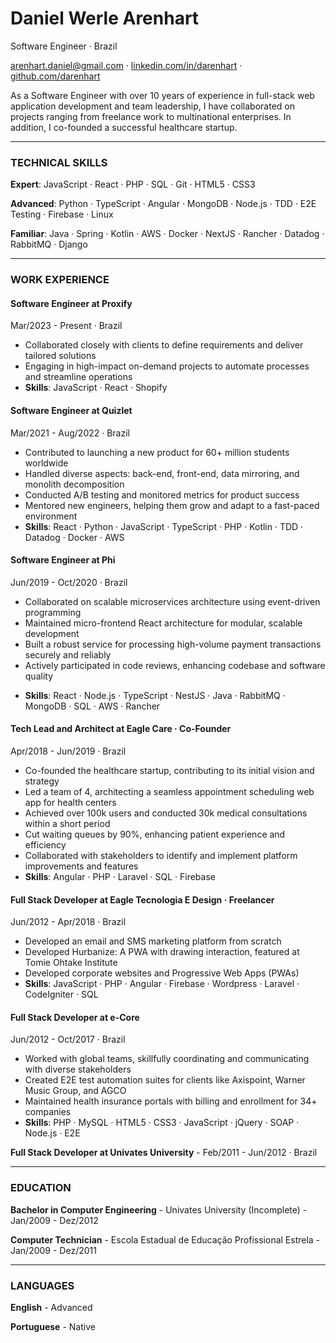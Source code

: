 # Daniel Werle Arenhart

Software Engineer · Brazil

<arenhart.daniel@gmail.com> · [linkedin.com/in/darenhart](https://linkedin.com/in/darenhart) · [github.com/darenhart](https://github.com/darenhart)

As a Software Engineer with over 10 years of experience in full-stack web application development and team leadership, I have collaborated on projects ranging from freelance work to multinational enterprises. In addition, I co-founded a successful healthcare startup.

---

### TECHNICAL SKILLS

**Expert**: JavaScript · React · PHP · SQL · Git · HTML5 · CSS3

**Advanced**: Python · TypeScript · Angular · MongoDB · Node.js · TDD · E2E Testing · Firebase · Linux

**Familiar**: Java · Spring · Kotlin · AWS · Docker · NextJS · Rancher · Datadog · RabbitMQ · Django

---

### WORK EXPERIENCE

#### Software Engineer at Proxify

<span class="gray-light">Mar/2023 - Present · Brazil</span>

- Collaborated closely with clients to define requirements and deliver tailored solutions
- Engaging in high-impact on-demand projects to automate processes and streamline operations
- **Skills**: JavaScript · React · Shopify

#### Software Engineer at Quizlet

<span class="gray-light">Mar/2021 - Aug/2022 · Brazil</span>

- Contributed to launching a new product for 60+ million students worldwide
- Handled diverse aspects: back-end, front-end, data mirroring, and monolith decomposition
- Conducted A/B testing and monitored metrics for product success
- Mentored new engineers, helping them grow and adapt to a fast-paced environment
- **Skills**: React · Python · JavaScript · TypeScript · PHP · Kotlin · TDD · Datadog · Docker · AWS

#### Software Engineer at Phi

<span class="gray-light">Jun/2019 - Oct/2020 · Brazil</span>

- Collaborated on scalable microservices architecture using event-driven programming
- Maintained micro-frontend React architecture for modular, scalable development
- Built a robust service for processing high-volume payment transactions securely and reliably
- Actively participated in code reviews, enhancing codebase and software quality
<!-- - **Customers**: Cosan, Shell, Payly -->
- **Skills**: React · Node.js · TypeScript · NestJS · Java · RabbitMQ · MongoDB · SQL · AWS · Rancher

#### Tech Lead and Architect at Eagle Care · Co-Founder

<span class="gray-light">Apr/2018 - Jun/2019 · Brazil</span>

- Co-founded the healthcare startup, contributing to its initial vision and strategy
- Led a team of 4, architecting a seamless appointment scheduling web app for health centers
- Achieved over 100k users and conducted 30k medical consultations within a short period
- Cut waiting queues by 90%, enhancing patient experience and efficiency
- Collaborated with stakeholders to identify and implement platform improvements and features
- **Skills**: Angular · PHP · Laravel · SQL · Firebase

#### Full Stack Developer at Eagle Tecnologia E Design · Freelancer

<span class="gray-light">Jun/2012 - Apr/2018 · Brazil</span>

- Developed an email and SMS marketing platform from scratch
- Developed Hurbanize: A PWA with drawing interaction, featured at Tomie Ohtake Institute
- Developed corporate websites and Progressive Web Apps (PWAs)
- **Skills**: JavaScript · PHP · Angular · Firebase · Wordpress · Laravel · CodeIgniter · SQL

#### Full Stack Developer at e-Core

<span class="gray-light">Jun/2012 - Oct/2017 · Brazil</span>

- Worked with global teams, skillfully coordinating and communicating with diverse stakeholders
- Created E2E test automation suites for clients like Axispoint, Warner Music Group, and AGCO
- Maintained health insurance portals with billing and enrollment for 34+ companies
- **Skills**: PHP · MySQL · HTML5 · CSS3 · JavaScript · jQuery · SOAP · Node.js · E2E

**Full Stack Developer at Univates University** - <span class="gray-light">Feb/2011 - Jun/2012 · Brazil</span>

---

### EDUCATION

**Bachelor in Computer Engineering** - Univates University (Incomplete) - <span class="gray-light">Jan/2009 - Dez/2012</span>

**Computer Technician** - Escola Estadual de Educação Profissional Estrela - <span class="gray-light">Jan/2009 - Dez/2011</span>

---

### LANGUAGES

**English** - Advanced

**Portuguese** - Native

<!--
Keywords / Skills:

Jasmine, Protractor, Jenkins
Celery,
Postgres, MySQL

-->
